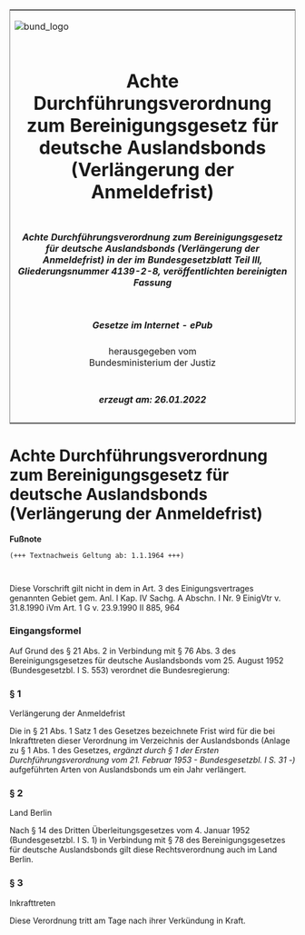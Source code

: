 <span id="DECKBLATT.html"></span>

<table border="0" frame="border" width="100%">

<tr valign="top">

<td align="left">

![bund\_logo](BfJ_2021_Web_de_de.gif)

</td>

<td align="right">

 

</td>

</tr>

<tr align="center" valign="middle">

<td colspan="2">

# Achte Durchführungsverordnung zum Bereinigungsgesetz für deutsche Auslandsbonds (Verlängerung der Anmeldefrist)

</td>

</tr>

<tr align="center" valign="middle">

<td colspan="2">

##### Achte Durchführungsverordnung zum Bereinigungsgesetz für deutsche Auslandsbonds (Verlängerung der Anmeldefrist) in der im Bundesgesetzblatt Teil III, Gliederungsnummer 4139-2-8, veröffentlichten bereinigten Fassung

</td>

</tr>

<tr align="center" valign="middle">

<td colspan="2">

  
  

##### Gesetze im Internet - ePub  
  
herausgegeben vom  
Bundesministerium der Justiz

</td>

</tr>

<tr align="center" valign="bottom">

<td colspan="2">

  
  

##### erzeugt am: 26.01.2022

</td>

</tr>

</table>

<span id="BJNR002630954.html"></span>

# Achte Durchführungsverordnung zum Bereinigungsgesetz für deutsche Auslandsbonds (Verlängerung der Anmeldefrist)

<div>

  
**Fußnote**

<div class="jnhtml">

<div>

<div class="jurAbsatz">

  

``` 
(+++ Textnachweis Geltung ab: 1.1.1964 +++)

 
```

Diese Vorschrift gilt nicht in dem in Art. 3 des Einigungsvertrages
genannten Gebiet gem. Anl. I Kap. IV Sachg. A Abschn. I Nr. 9 EinigVtr
v. 31.8.1990 iVm Art. 1 G v. 23.9.1990 II 885, 964

</div>

</div>

</div>

</div>

<span id="BJNR002630954BJNE000100306.html"></span>

### Eingangsformel  

<div>

<div class="jnhtml">

<div>

<div class="jurAbsatz">

Auf Grund des § 21 Abs. 2 in Verbindung mit § 76 Abs. 3 des
Bereinigungsgesetzes für deutsche Auslandsbonds vom 25. August 1952
(Bundesgesetzbl. I S. 553) verordnet die Bundesregierung:

</div>

</div>

</div>

</div>

<span id="BJNR002630954BJNE000200306.html"></span>

### § 1  
Verlängerung der Anmeldefrist

<div>

<div class="jnhtml">

<div>

<div class="jurAbsatz">

Die in § 21 Abs. 1 Satz 1 des Gesetzes bezeichnete Frist wird für die
bei Inkrafttreten dieser Verordnung im Verzeichnis der Auslandsbonds
(Anlage zu § 1 Abs. 1 des Gesetzes,
<span style="font-style:italic;">ergänzt durch § 1 der Ersten
Durchführungsverordnung vom 21. Februar 1953 - Bundesgesetzbl. I S. 31
-)</span> aufgeführten Arten von Auslandsbonds um ein Jahr verlängert.

</div>

</div>

</div>

</div>

<span id="BJNR002630954BJNE000300306.html"></span>

### § 2  
Land Berlin

<div>

<div class="jnhtml">

<div>

<div class="jurAbsatz">

Nach § 14 des Dritten Überleitungsgesetzes vom 4. Januar 1952
(Bundesgesetzbl. I S. 1) in Verbindung mit § 78 des Bereinigungsgesetzes
für deutsche Auslandsbonds gilt diese Rechtsverordnung auch im Land
Berlin.

</div>

</div>

</div>

</div>

<span id="BJNR002630954BJNE000400306.html"></span>

### § 3  
Inkrafttreten

<div>

<div class="jnhtml">

<div>

<div class="jurAbsatz">

Diese Verordnung tritt am Tage nach ihrer Verkündung in Kraft.

</div>

</div>

</div>

</div>
